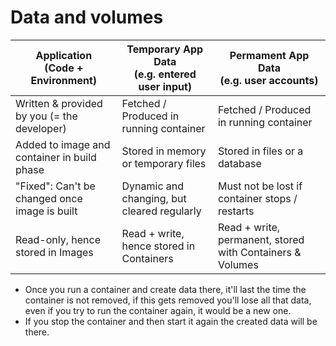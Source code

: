 # Data and volumes

| Application<br>(Code + Environment)           | Temporary App Data<br>(e.g. entered user input) | Permament App Data<br>(e.g. user accounts)                |
| --------------------------------------------- | ----------------------------------------------- | --------------------------------------------------------- |
| Written & provided by you (= the developer)   | Fetched / Produced in running container         | Fetched / Produced in running container                   |
| Added to image and container in build phase   | Stored in memory or temporary files             | Stored in files or a database                             |
| "Fixed": Can't be changed once image is built | Dynamic and changing, but cleared regularly     | Must not be lost if container stops / restarts            |
| Read-only, hence stored in Images             | Read + write, hence stored in Containers        | Read + write, permanent, stored with Containers & Volumes |

- Once you run a container and create data there, it'll last the time the container is not removed, if this gets removed you'll lose all that data, even if you try to run the container again, it would be a new one.
- If you stop the container and then start it again the created data will be there.
